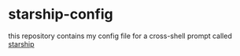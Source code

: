 # starship-config

this repository contains my config file for a cross-shell prompt called [starship](https://github.com/starship/starship)